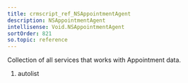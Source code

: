 ```yaml
---
title: crmscript_ref_NSAppointmentAgent
description: NSAppointmentAgent
intellisense: Void.NSAppointmentAgent
sortOrder: 821
so.topic: reference
---
```



Collection of all services that works with Appointment data.




1. autolist

